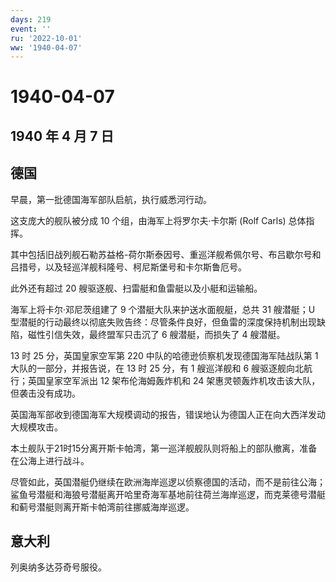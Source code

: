 ```yaml
---
days: 219
event: ''
ru: '2022-10-01'
ww: '1940-04-07'
---
```


# 1940-04-07

## 1940 年 4 月 7 日

## 德国

早晨，第一批德国海军部队启航，执行威悉河行动。

这支庞大的舰队被分成 10 个组，由海军上将罗尔夫·卡尔斯 (Rolf Carls)
总体指挥。

其中包括旧战列舰石勒苏益格-荷尔斯泰因号、重巡洋舰希佩尔号、布吕歇尔号和吕措号，以及轻巡洋舰科隆号、柯尼斯堡号和卡尔斯鲁厄号。

此外还有超过 20 艘驱逐舰、扫雷艇和鱼雷艇以及小艇和运输船。

海军上将卡尔·邓尼茨组建了 9 个潜艇大队来护送水面舰艇，总共 31 艘潜艇；U
型潜艇的行动最终以彻底失败告终：尽管条件良好，但鱼雷的深度保持机制出现缺陷，磁性引信失效，最终盟军只击沉了
6 艘潜艇，而损失了 4 艘潜艇。

13 时 25 分，英国皇家空军第 220 中队的哈德逊侦察机发现德国海军陆战队第 1
大队的一部分，并报告说，在 13 时 25 分，有 1 艘巡洋舰和 6
艘驱逐舰向北航行；英国皇家空军派出 12 架布伦海姆轰炸机和 24
架惠灵顿轰炸机攻击该大队，但袭击没有成功。

英国海军部收到德国海军大规模调动的报告，错误地认为德国人正在向大西洋发动大规模攻击。

本土舰队于21时15分离开斯卡帕湾，第一巡洋舰舰队则将船上的部队撤离，准备在公海上进行战斗。

尽管如此，英国潜艇仍继续在欧洲海岸巡逻以侦察德国的活动，而不是前往公海；鲨鱼号潜艇和海狼号潜艇离开哈里奇海军基地前往荷兰海岸巡逻，而克莱德号潜艇和蓟号潜艇则离开斯卡帕湾前往挪威海岸巡逻。

## 意大利

列奥纳多达芬奇号服役。